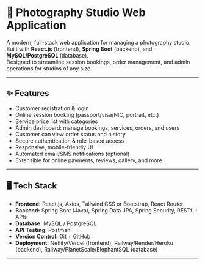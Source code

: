 # 📸 Photography Studio Web Application

A modern, full-stack web application for managing a photography studio.  
Built with **React.js** (frontend), **Spring Boot** (backend), and **MySQL/PostgreSQL** (database).  
Designed to streamline session bookings, order management, and admin operations for studios of any size.

---

## ✨ Features

- Customer registration & login
- Online session booking (passport/visa/NIC, portrait, etc.)
- Service price list with categories
- Admin dashboard: manage bookings, services, orders, and users
- Customer can view order status and history
- Secure authentication & role-based access
- Responsive, mobile-friendly UI
- Automated email/SMS notifications (optional)
- Extensible for online payments, reviews, gallery, and more

---

## 🖥️ Tech Stack

- **Frontend:** React.js, Axios, Tailwind CSS or Bootstrap, React Router
- **Backend:** Spring Boot (Java), Spring Data JPA, Spring Security, RESTful APIs
- **Database:** MySQL / PostgreSQL
- **API Testing:** Postman
- **Version Control:** Git + GitHub
- **Deployment:** Netlify/Vercel (frontend), Railway/Render/Heroku (backend), Railway/PlanetScale/ElephantSQL (database)

---


